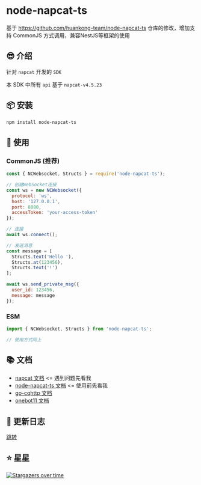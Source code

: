 # node-napcat-ts

基于 https://github.com/huankong-team/node-napcat-ts 仓库的修改，增加支持 CommonJS 方式调用，兼容NestJS等框架的使用

## 😎 介绍

针对 `napcat` 开发的 `SDK`

本 SDK 中所有 `api` 基于 `napcat-v4.5.23`

## 📦 安装

```bash
npm install node-napcat-ts
```

## 🚀 使用

### CommonJS (推荐)

```javascript
const { NCWebsocket, Structs } = require('node-napcat-ts');

// 创建WebSocket连接
const ws = new NCWebsocket({
  protocol: 'ws',
  host: '127.0.0.1',
  port: 8080,
  accessToken: 'your-access-token'
});

// 连接
await ws.connect();

// 发送消息
const message = [
  Structs.text('Hello '),
  Structs.at(123456),
  Structs.text('!')
];

await ws.send_private_msg({
  user_id: 123456,
  message: message
});
```

### ESM

```javascript
import { NCWebsocket, Structs } from 'node-napcat-ts';

// 使用方式同上
```

## 📚 文档

- [napcat 文档](https://napneko.github.io/) <= 遇到问题先看我
- [node-napcat-ts 文档](https://node-napcat-ts.huankong.top) <= 使用前先看我
- [go-cqhttp 文档](https://docs.go-cqhttp.org/)
- [onebot11 文档](https://github.com/botuniverse/onebot-11/)

## 🎉 更新日志

[跳转](./CHANGELOG.md)

## ⭐ 星星

[![Stargazers over time](https://starchart.cc/codkeep/node-napcat-ts.svg)](https://starchart.cc/codkeep/node-napcat-ts)
